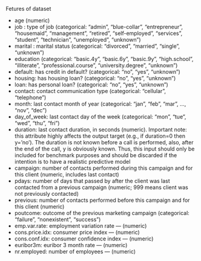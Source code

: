 Fetures of dataset
* age (numeric)
* job : type of job (categorical: “admin”, “blue-collar”, “entrepreneur”, “housemaid”, “management”, “retired”, “self-employed”, “services”, “student”, “technician”, “unemployed”, “unknown”)
* marital : marital status (categorical: “divorced”, “married”, “single”, “unknown”)
* education (categorical: “basic.4y”, “basic.6y”, “basic.9y”, “high.school”, “illiterate”, “professional.course”, “university.degree”, “unknown”)
* default: has credit in default? (categorical: “no”, “yes”, “unknown”)
* housing: has housing loan? (categorical: “no”, “yes”, “unknown”)
* loan: has personal loan? (categorical: “no”, “yes”, “unknown”)
* contact: contact communication type (categorical: “cellular”, “telephone”)
* month: last contact month of year (categorical: “jan”, “feb”, “mar”, …, “nov”, “dec”)
* day_of_week: last contact day of the week (categorical: “mon”, “tue”, “wed”, “thu”, “fri”)
* duration: last contact duration, in seconds (numeric). Important note: this attribute highly affects the output target (e.g., if duration=0 then y=’no’). The duration is not known before a call is performed, also, after the end of the call, y is obviously known. Thus, this input should only be included for benchmark purposes and should be discarded if the intention is to have a realistic predictive model
* campaign: number of contacts performed during this campaign and for this client (numeric, includes last contact)
* pdays: number of days that passed by after the client was last contacted from a previous campaign (numeric; 999 means client was not previously contacted)
* previous: number of contacts performed before this campaign and for this client (numeric)
* poutcome: outcome of the previous marketing campaign (categorical: “failure”, “nonexistent”, “success”)
* emp.var.rate: employment variation rate — (numeric)
* cons.price.idx: consumer price index — (numeric)
* cons.conf.idx: consumer confidence index — (numeric)
* euribor3m: euribor 3 month rate — (numeric)
* nr.employed: number of employees — (numeric)
